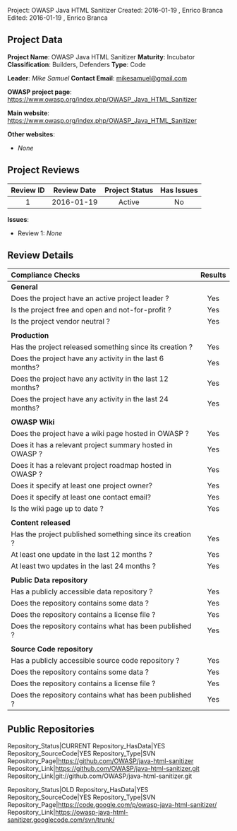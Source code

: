 Project:     OWASP Java HTML Sanitizer
Created:     2016-01-19 , Enrico Branca
Edited:      2016-01-19 , Enrico Branca


[//]: # (BE SURE THERE ARE NO EMPTY LINES BEFORE 'Project')
[//]: # (end each line of the metadata with TWO spaces before the newline)
[//]: # (insert TWO blank lines after the metadata)
[//]: # (<ADD YOUR TEXT STARTING FROM HERE>)



## Project Data

**Project Name**: OWASP Java HTML Sanitizer
**Maturity**: Incubator
**Classification**: Builders, Defenders
**Type**: Code

**Leader**: *Mike Samuel*
**Contact Email**: <mikesamuel@gmail.com>


**OWASP project page**:
<https://www.owasp.org/index.php/OWASP_Java_HTML_Sanitizer>

**Main website**:
<https://www.owasp.org/index.php/OWASP_Java_HTML_Sanitizer>

**Other websites**:
- *None*

## Project Reviews

| **Review ID** |   **Review Date**   |  **Project Status** |  **Has Issues**  |
|:-------------:|:-------------------:|:-------------------:|:----------------:|
| 1             | 2016-01-19          |    Active           |     No           |

**Issues**:
- Review 1:  *None*


## Review Details

|     **Compliance Checks**                                   |    **Results**     |
|:------------------------------------------------------------|:------------------:|
|     **General**                                             |                    |
| Does the project have an active project leader ?            |      Yes           |
| Is the project free and open and not-for-profit ?           |      Yes           |
| Is the project vendor neutral ?                             |      Yes           |
|                                                             |                    |
|     **Production**                                          |                    |
| Has the project released something since its creation ?     |      Yes           |
| Does the project have any activity in the last 6 months?    |      Yes           |
| Does the project have any activity in the last 12 months?   |      Yes           |
| Does the project have any activity in the last 24 months?   |      Yes           |
|                                                             |                    |
|     **OWASP Wiki**                                          |                    |
| Does the project have a wiki page hosted in OWASP ?         |      Yes           |
| Does it has a relevant project summary hosted in OWASP ?    |      Yes           |
| Does it has a relevant project roadmap hosted in OWASP ?    |      Yes           |
| Does it specify at least one project owner?                 |      Yes           |
| Does it specify at least one contact email?                 |      Yes           |
| Is the wiki page up to date ?                               |      Yes           |
|                                                             |                    |
|     **Content released**                                    |                    |
| Has the project published something since its creation ?    |      Yes           |
| At least one update in the last 12 months ?                 |      Yes           |
| At least two updates in the last 24 months ?                |      Yes           |
|                                                             |                    |
|     **Public Data repository**                              |                    |
| Has a publicly accessible data repository ?                 |      Yes           |
| Does the repository contains some data ?                    |      Yes           |
| Does the repository contains a license file ?               |      Yes           |
| Does the repository contains what has been published ?      |      Yes           |
|                                                             |                    |
|     **Source Code repository**                              |                    |
| Has a publicly accessible source code repository ?          |      Yes           |
| Does the repository contains some data ?                    |      Yes           |
| Does the repository contains a license file ?               |      Yes           |
| Does the repository contains what has been published ?      |      Yes           |



## Public Repositories

Repository_Status|CURRENT
Repository_HasData|YES
Repository_SourceCode|YES
Repository_Type|SVN
Repository_Page|<https://github.com/OWASP/java-html-sanitizer>
Repository_Link|<https://github.com/OWASP/java-html-sanitizer.git>
Repository_Link|git://github.com/OWASP/java-html-sanitizer.git

Repository_Status|OLD
Repository_HasData|YES
Repository_SourceCode|YES
Repository_Type|SVN
Repository_Page|<https://code.google.com/p/owasp-java-html-sanitizer/>
Repository_Link|<https://owasp-java-html-sanitizer.googlecode.com/svn/trunk/>


[//]: # (<STOP HERE - do not write anything after this point !!! >)
